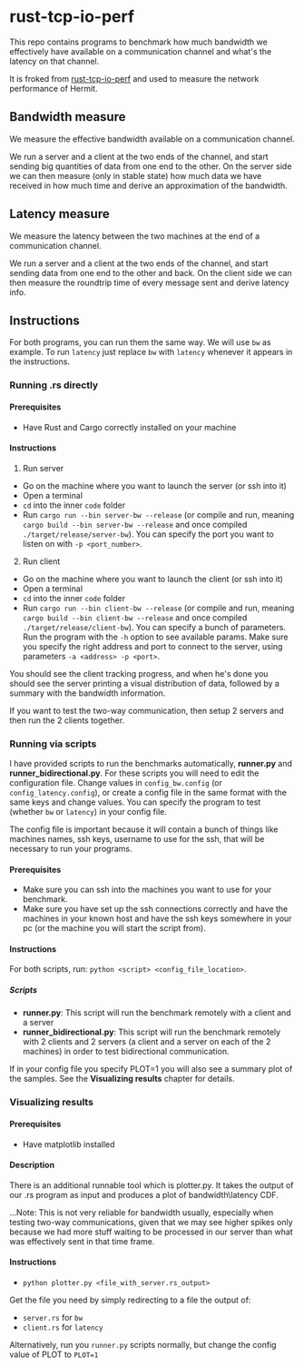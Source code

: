 # rust-tcp-io-perf

This repo contains programs to benchmark how much bandwidth we effectively have available on a communication channel and what's the latency on that channel.

It is froked from [rust-tcp-io-perf](https://github.com/LorenzoMartini/rust-tcp-io-perf) and used to measure the network performance of Hermit.

## Bandwidth measure

We measure the effective bandwidth available on a communication channel.

We run a server and a client at the two ends of the channel, and start sending big quantities of data from one end to the other. On the server side we can then measure (only in stable state) how much data we have received in how much time and derive an approximation of the bandwidth.

## Latency measure

We measure the latency between the two machines at the end of a communication channel.

We run a server and a client at the two ends of the channel, and start sending data from one end to the other and back. On the client side we can then measure the roundtrip time of every message sent and derive latency info.

## Instructions

For both programs, you can run them the same way. We will use `bw` as example. To run `latency` just replace `bw` with `latency` whenever it appears in the instructions.

### Running .rs directly

#### Prerequisites
- Have Rust and Cargo correctly installed on your machine

#### Instructions

1) Run server
- Go on the machine where you want to launch the server (or ssh into it)
- Open a terminal
- `cd` into the inner `code` folder
- Run `cargo run --bin server-bw --release` (or compile and run, meaning `cargo build --bin server-bw --release` and once compiled `./target/release/server-bw`). You can specify the port you want to listen on with `-p <port_number>`.

2) Run client
- Go on the machine where you want to launch the client (or ssh into it)
- Open a terminal
- `cd` into the inner `code` folder
- Run `cargo run --bin client-bw --release` (or compile and run, meaning `cargo build --bin client-bw --release` and once compiled `./target/release/client-bw`). You can specify a bunch of parameters. Run the program with the `-h` option to see available params. Make sure you specify the right address and port to connect to the server, using parameters `-a <address> -p <port>`.

You should see the client tracking progress, and when he's done you should see the server printing a visual distribution of data, followed by a summary with the bandwidth information.

If you want to test the two-way communication, then setup 2 servers and then run the 2 clients together.

### Running via scripts

I have provided scripts to run the benchmarks automatically, <strong>runner.py</strong> and <strong>runner_bidirectional.py</strong>.
For these scripts you will need to edit the configuration file. Change values in `config_bw.config` (or `config_latency.config`), or create a config file in the same format with the same keys and change values. You can specify the program to test (whether `bw` or `latency`) in your config file.

The config file is important because it will contain a bunch of things like machines names, ssh keys, username to use for the ssh, that will be necessary to run your programs.

#### Prerequisites

- Make sure you can ssh into the machines you want to use for your benchmark.
- Make sure you have set up the ssh connections correctly and have the machines in your known host and have the ssh keys somewhere in your pc (or the machine you will start the script from).

#### Instructions
For both scripts, run: `python <script> <config_file_location>`.

##### Scripts
- <strong>runner.py</strong>: This script will run the benchmark remotely with a client and a server
- <strong>runner_bidirectional.py</strong>: This script will run the benchmark remotely with 2 clients and 2 servers (a client and a server on each of the 2 machines) in order to test bidirectional communication.

If in your config file you specify PLOT=1 you will also see a summary plot of the samples. See the <strong>Visualizing results</strong> chapter for details.

### Visualizing results

#### Prerequisites
- Have matplotlib installed

#### Description

There is an additional runnable tool which is <string>plotter.py</strong>. It takes the output of our .rs program as input and produces a plot of bandwidth\latency CDF.

...Note: This is not very reliable for bandwidth usually, especially when testing two-way communications, given that we may see higher spikes only because we had more stuff waiting to be processed in our server than what was effectively sent in that time frame.
  
#### Instructions

- `python plotter.py <file_with_server.rs_output>`

Get the file you need by simply redirecting to a file the output of:
- `server.rs` for `bw`
- `client.rs` for `latency`

Alternatively, run you `runner.py` scripts normally, but change the config value of PLOT to `PLOT=1`
